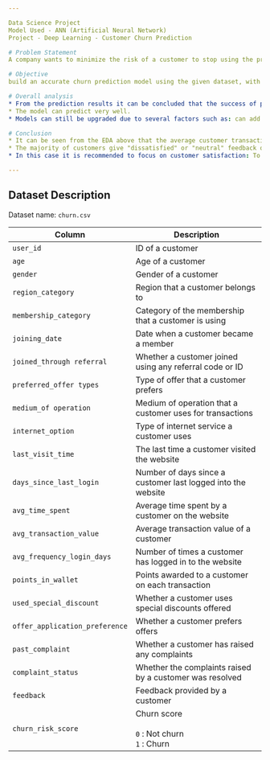 ```yaml
---

Data Science Project
Model Used - ANN (Artificial Neural Network)
Project - Deep Learning - Customer Churn Prediction

# Problem Statement 
A company wants to minimize the risk of a customer to stop using the product they offer. This process helps the company to predict which customers will stop (churn) from the given dataset.

# Objective
build an accurate churn prediction model using the given dataset, with the aim of minimizing the risk of a customer stopping using the product offered by the company.

# Overall analysis
* From the prediction results it can be concluded that the success of perfecting the model with accuracy on Sequential tune: 92% and Functional Tune: 93%
* The model can predict very well.
* Models can still be upgraded due to several factors such as: can add important Parameters to HyperParameter Tuning so that it can produce more optimal predictions.

# Conclusion
* It can be seen from the EDA above that the average customer transaction value tends to increase over time, from 2015 to 2017. This indicates that customers are becoming more active in making transactions and may be more loyal to the business. This can be a positive signal for a business to retain existing customers and attract new ones by offering attractive services or products.
* The majority of customers give "dissatisfied" or "neutral" feedback on the company's services (poor quality, too many ads, etc.). This needs to be considered by the company to improve service quality in order to increase customer satisfaction.
* In this case it is recommended to focus on customer satisfaction: To maintain customer satisfaction, companies need to ensure that the products and services offered are in accordance with customer needs and expectations. In conditions where the number of customer churn and non-churn is balanced, companies still need to pay attention to product or service quality, ensure customer retention, increase customer satisfaction, and increase customer loyalty to maintain healthy business growth.

---
```


## Dataset Description

Dataset name: `churn.csv`

| Column | Description |
| --- | --- |
| `user_id` | ID of a customer |
| `age` | Age of a customer |
| `gender` | Gender of a customer |
| `region_category` | Region that a customer belongs to |
| `membership_category` | Category of the membership that a customer is using |
| `joining_date` | Date when a customer became a member |
| `joined_through referral` | Whether a customer joined using any referral code or ID |
| `preferred_offer types` | Type of offer that a customer prefers |
| `medium_of operation` | Medium of operation that a customer uses for transactions |
| `internet_option` | Type of internet service a customer uses |
| `last_visit_time` | The last time a customer visited the website |
| `days_since_last_login` | Number of days since a customer last logged into the website |
| `avg_time_spent` | Average time spent by a customer on the website |
| `avg_transaction_value` | Average transaction value of a customer |
| `avg_frequency_login_days` | Number of times a customer has logged in to the website |
| `points_in_wallet` | Points awarded to a customer on each transaction |
| `used_special_discount` | Whether a customer uses special discounts offered |
| `offer_application_preference` | Whether a customer prefers offers |
| `past_complaint` | Whether a customer has raised any complaints |
| `complaint_status` | Whether the complaints raised by a customer was resolved |
| `feedback` | Feedback provided by a customer |
| `churn_risk_score` | Churn score <br><br> `0` : Not churn <br> `1` : Churn |

